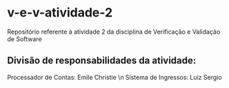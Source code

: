 # v-e-v-atividade-2
Repositório referente à atividade 2 da disciplina de Verificação e Validação de Software

## Divisão de responsabilidades da atividade:
Processador de Contas: Emile Christie \n
Sistema de Ingressos: Luiz Sergio
